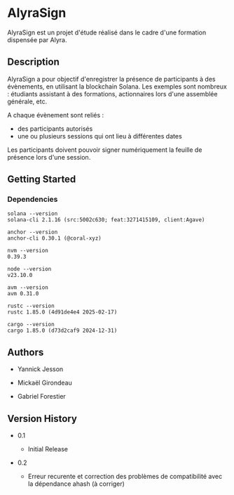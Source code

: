 # AlyraSign

AlyraSign est un projet d'étude réalisé dans le cadre d'une formation dispensée par Alyra.


## Description

AlyraSign a pour objectif d'enregistrer la présence de participants à des évènements, en utilisant la blockchain Solana.
Les exemples sont nombreux : étudiants assistant à des formations, actionnaires lors d'une assemblée générale, etc.

A chaque évènement sont reliés :
* des participants autorisés
* une ou plusieurs sessions qui ont lieu à différentes dates

Les participants doivent pouvoir signer numériquement la feuille de présence lors d'une session.

## Getting Started

### Dependencies

```
solana --version
solana-cli 2.1.16 (src:5002c630; feat:3271415109, client:Agave)
```

```
anchor --version
anchor-cli 0.30.1 (@coral-xyz)
```

```
nvm --version
0.39.3
```

```
node --version
v23.10.0
```

```
avm --version
avm 0.31.0
```

```
rustc --version
rustc 1.85.0 (4d91de4e4 2025-02-17)
```

```
cargo --version
cargo 1.85.0 (d73d2caf9 2024-12-31)
```

## Authors

* Yannick Jesson

* Mickaël Girondeau

* Gabriel Forestier

## Version History

* 0.1
    * Initial Release

* 0.2
    * Erreur recurente et correction des problèmes de compatibilité avec la dépendance ahash (à corriger)



